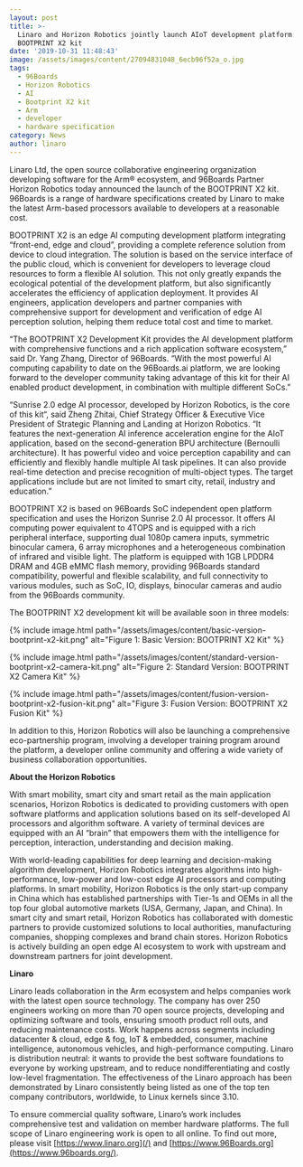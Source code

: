 ```yaml
---
layout: post
title: >-
  Linaro and Horizon Robotics jointly launch AIoT development platform:
  BOOTPRINT X2 kit
date: '2019-10-31 11:48:43'
image: /assets/images/content/27094831048_6ecb96f52a_o.jpg
tags:
  - 96Boards
  - Horizon Robotics
  - AI
  - Bootprint X2 kit
  - Arm
  - developer
  - hardware specification
category: News
author: linaro
---
```

Linaro Ltd, the open source collaborative engineering organization developing software for the Arm® ecosystem, and 96Boards Partner Horizon Robotics today announced the launch of the BOOTPRINT X2 kit. 96Boards is a range of hardware specifications created by Linaro to make the latest Arm-based processors available to developers at a reasonable cost.

BOOTPRINT X2 is an edge AI computing development platform integrating “front-end, edge and cloud”, providing a complete reference solution from device to cloud integration. The solution is based on the service interface of the public cloud, which is convenient for developers to leverage cloud resources to form a flexible AI solution. This not only greatly expands the ecological potential of the development platform, but also significantly accelerates the efficiency of application deployment. It provides AI engineers, application developers and partner companies with comprehensive support for development and verification of edge AI perception solution, helping them reduce total cost and time to market.

“The BOOTPRINT X2 Development Kit provides the AI development platform with comprehensive functions and a rich application software ecosystem,” said Dr. Yang Zhang, Director of 96Boards. “With the most powerful AI computing capability to date on the 96Boards.ai platform, we are looking forward to the developer community taking advantage of this kit for their AI enabled product development, in combination with multiple different SoCs.”

“Sunrise 2.0 edge AI processor, developed by Horizon Robotics, is the core of this kit“, said Zheng Zhitai, Chief Strategy Officer & Executive Vice President of Strategic Planning and Landing at Horizon Robotics. “It features the next-generation AI inference acceleration engine for the AIoT application, based on the second-generation BPU architecture (Bernoulli architecture). It has powerful video and voice perception capability and can efficiently and flexibly handle multiple AI task pipelines. It can also provide real-time detection and precise recognition of multi-object types. The target applications include but are not limited to smart city, retail, industry and education.”

BOOTPRINT X2 is based on 96Boards SoC independent open platform specification and uses the Horizon Sunrise 2.0 AI processor. It offers AI computing power equivalent to 4TOPS and is equipped with a rich peripheral interface, supporting dual 1080p camera inputs, symmetric binocular camera, 6 array microphones and a heterogeneous combination of infrared and visible light. The platform is equipped with 1GB LPDDR4 DRAM and 4GB eMMC flash memory, providing 96Boards standard compatibility, powerful and flexible scalability, and full connectivity to various modules, such as SoC, IO, displays, binocular cameras and audio from the 96Boards community.

The BOOTPRINT X2 development kit will be available soon in three models:


{% include image.html path="/assets/images/content/basic-version-bootprint-x2-kit.png" alt="Figure 1: Basic Version: BOOTPRINT X2 Kit" %}

{% include image.html path="/assets/images/content/standard-version-bootprint-x2-camera-kit.png" alt="Figure 2: Standard Version: BOOTPRINT X2 Camera Kit" %}

{% include image.html path="/assets/images/content/fusion-version-bootprint-x2-fusion-kit.png" alt="Figure 3: Fusion Version: BOOTPRINT X2 Fusion Kit" %}


In addition to this, Horizon Robotics will also be launching a comprehensive eco-partnership program, involving a developer training program around the platform, a developer online community and offering a wide variety of business collaboration opportunities.

**About the Horizon Robotics**

With smart mobility, smart city and smart retail as the main application scenarios, Horizon Robotics is dedicated to providing customers with open software platforms and application solutions based on its self-developed AI processors and algorithm software. A variety of terminal devices are equipped with an AI “brain” that empowers them with the intelligence for perception, interaction, understanding and decision making.

With world-leading capabilities for deep learning and decision-making algorithm development, Horizon Robotics integrates algorithms into high-performance, low-power and low-cost edge AI processors and computing platforms. In smart mobility, Horizon Robotics is the only start-up company in China which has established partnerships with Tier-1s and OEMs in all the top four global automotive markets (USA, Germany, Japan, and China). In smart city and smart retail, Horizon Robotics has collaborated with domestic partners to provide customized solutions to local authorities, manufacturing companies, shopping complexes and brand chain stores. Horizon Robotics is actively building an open edge AI ecosystem to work with upstream and downstream partners for joint development.

**Linaro**

Linaro leads collaboration in the Arm ecosystem and helps companies work with the latest open source technology. The company has over 250 engineers working on more than 70 open source projects, developing and optimizing software and tools, ensuring smooth product roll outs, and reducing maintenance costs. Work happens across segments including datacenter & cloud, edge & fog, IoT & embedded, consumer, machine intelligence, autonomous vehicles, and high-performance computing. Linaro is distribution neutral: it wants to provide the best software foundations to everyone by working upstream, and to reduce nondifferentiating and costly low-level fragmentation. The effectiveness of the Linaro approach has been demonstrated by Linaro consistently being listed as one of the top ten company contributors, worldwide, to Linux kernels since 3.10.

To ensure commercial quality software, Linaro’s work includes comprehensive test and validation on member hardware platforms. The full scope of Linaro engineering work is open to all online. To find out more, please visit [https://www.linaro.org](/) and [https://www.96Boards.org](https://www.96boards.org/).
